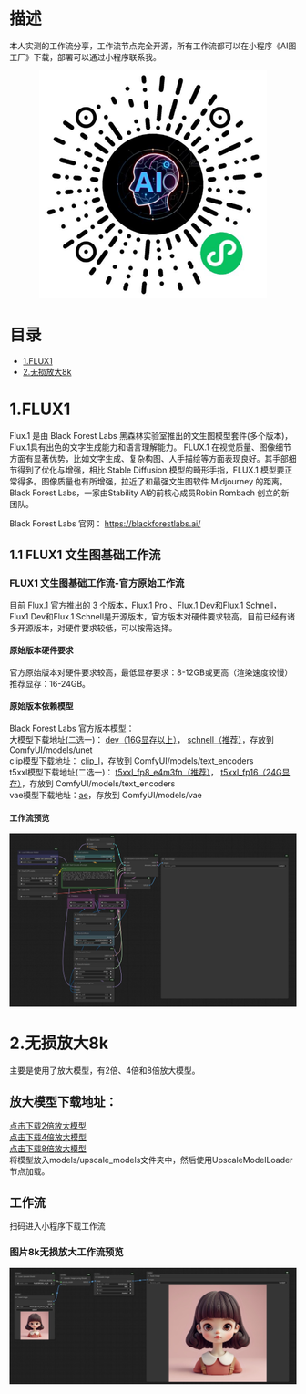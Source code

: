 # 描述
本人实测的工作流分享，工作流节点完全开源，所有工作流都可以在小程序《AI图工厂》下载，部署可以通过小程序联系我。
<br/>
<div align="center">
    <img src="assets/miniapp/miniapp.jpg" width="400" alt="AI图工厂" />
</div>


# 目录

- [1.FLUX1](#-1.FLUX1)
- [2.无损放大8k](#-无损放大8k)

# 1.FLUX1

Flux.1 是由 Black Forest Labs 黑森林实验室推出的文生图模型套件(多个版本)，Flux.1具有出色的文字生成能力和语言理解能力。 FLUX.1 在视觉质量、图像细节方面有显著优势，比如文字生成、复杂构图、人手描绘等方面表现良好。其手部细节得到了优化与增强，相比 Stable Diffusion 模型的畸形手指，FLUX.1 模型要正常得多。图像质量也有所增强，拉近了和最强文生图软件 Midjourney 的距离。 Black Forest Labs，一家由Stability AI的前核心成员Robin Rombach 创立的新团队。

Black Forest Labs 官网： https://blackforestlabs.ai/

## 1.1 FLUX1 文生图基础工作流

### FLUX1 文生图基础工作流-官方原始工作流
目前 Flux.1 官方推出的 3 个版本，Flux.1 Pro 、Flux.1 Dev和Flux.1 Schnell，Flux1 Dev和Flux.1 Schnell是开源版本，官方版本对硬件要求较高，目前已经有诸多开源版本，对硬件要求较低，可以按需选择。
#### 原始版本硬件要求
官方原始版本对硬件要求较高，最低显存要求：8-12GB或更高（渲染速度较慢） 推荐显存：16-24GB。

#### 原始版本依赖模型
Black Forest Labs 官方版本模型：
<br/>
大模型下载地址(二选一)：
<a href="https://huggingface.co/black-forest-labs/FLUX.1-dev/blob/main/flux1-dev.safetensors">dev（16G显存以上）</a>，
<a href="https://huggingface.co/black-forest-labs/FLUX.1-schnell">schnell（推荐）</a>，存放到 ComfyUI/models/unet
<br>
clip模型下载地址：
<a href="https://huggingface.co/comfyanonymous/flux_text_encoders/blob/main/clip_l.safetensors">clip_l</a>，存放到 ComfyUI/models/text_encoders
<br/>
t5xxl模型下载地址(二选一)：
<a href="https://huggingface.co/comfyanonymous/flux_text_encoders/blob/main/t5xxl_fp8_e4m3fn.safetensors">t5xxl_fp8_e4m3fn（推荐）</a>，
<a href="https://huggingface.co/comfyanonymous/flux_text_encoders/blob/main/t5xxl_fp16.safetensors">t5xxl_fp16（24G显存）</a>，存放到 ComfyUI/models/text_encoders
<br/>
vae模型下载地址：<a href="https://huggingface.co/black-forest-labs/FLUX.1-schnell/blob/main/ae.safetensors">ae</a>，存放到 ComfyUI/models/vae

#### 工作流预览
<img src="assets/miniapp/flux1_guanfang_yuanshi.jpg" width="800px" alt="AI图工厂" />

# 2.无损放大8k
主要是使用了放大模型，有2倍、4倍和8倍放大模型。
<br/>
## 放大模型下载地址：
<a href="https://huggingface.co/ai-forever/Real-ESRGAN/blob/main/RealESRGAN_x2.pth">点击下载2倍放大模型</a>
<br/>
<a href="https://huggingface.co/ai-forever/Real-ESRGAN/blob/main/RealESRGAN_x4.pth">点击下载4倍放大模型</a>
<br/>
<a href="https://huggingface.co/ai-forever/Real-ESRGAN/blob/main/RealESRGAN_x4.pth">点击下载8倍放大模型</a>
<br/>
将模型放入models/upscale_models文件夹中，然后使用UpscaleModelLoader节点加载。
## 工作流
扫码进入小程序下载工作流<br/>
### 图片8k无损放大工作流预览
<img src="assets/miniapp/upscale_8k.jpg" width="800px" alt="AI图工厂" />
